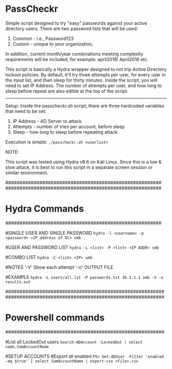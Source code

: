 # PassCheckr
Simple script designed to try "easy" passwords against
your active directory users. There are two password lists
that will be used: 
 1. Common - i.e., Password123
 2. Custom - unique to your organization, 

In addition, current month/year combinations meeting 
complexity requirements will be included, for example: 
 april2018!  April2018  etc.


This script is basically a Hydra wrapper designed to 
not trip Active Directory lockout policies. By default, 
it'll try three attempts per user, for every user in the
input list, and then sleep for thirty minutes. Inside the 
script, you will need to set IP Address. The number of 
attempts per user, and how long to sleep before repeat 
are also edible at the top of the script.

******************************************************

Setup:
Inside the passcheckr.sh script, there are three 
hardcoded variables that need to be set:
 1. IP Address - AD Server to attack
 2. Attempts - number of tries per account, before sleep
 2. Sleep - how long to sleep before repeating attack


Execution is simple:
`./passcheckr.sh <userlist>`


NOTE:

This script was tested using Hydra v8.6 on Kali Linux.
Since this is a low & slow attack, it is best to run
this script in a separate screen session or similar 
environment.


#######################################################
#######################################################
# Hydra Commands
#######################################################

#SINGLE USER AND SINGLE PASSWORD
`hydra -l <username> -p <password> <IP_address of DC> smb`

#USER AND PASSWORD LIST
`hydra -L <list> -P <list> <IP ADDR> smb`

#COMBO LIST
`hydra -C <list> <IP> smb `

#NOTES 
'-V'  Show each attempt
'-o'  OUTPUT FILE

#EXAMPLE
`hydra -L users/all.lst -P passwords.txt 10.1.1.1 smb -V -o results.out`

########################################################
########################################################
# Powershell commands
########################################################

#List all LockedOut users
`Search-ADAccount -LockedOut | select name,SamAccountName`

#SETUP ACCOUNTS
#Export all enabled 
`PS> Get-ADUser -Filter 'enabled -eq $true' | select SamAccountName | export-csv <file>.csv`
